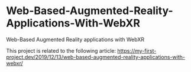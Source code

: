 # Web-Based-Augmented-Reality-Applications-With-WebXR
Web-Based Augmented Reality applications with WebXR

This project is related to the following article: https://my-first-project.dev/2019/12/13/web-based-augmented-reality-applications-with-webxr/
